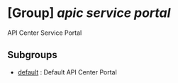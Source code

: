 # [Group] _apic service portal_

API Center Service Portal

## Subgroups

- [default](/Commands/apic/service/portal/default/readme.md)
: Default API Center Portal

